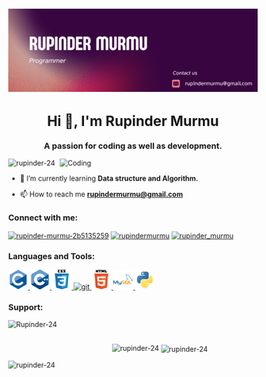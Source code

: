 ![logo](https://github.com/Rupinder-24/Rupinder-24/blob/main/R%20(2).png)









<h1 align="center">Hi 👋, I'm Rupinder Murmu</h1>
<h3 align="center">A passion for coding as well as development.</h3>
<img align="right" alt="Coding" width="400" src="https://media.tenor.com/rePDfDWO3XoAAAAd/hacking.gif">

<p align="left"> <img src="https://komarev.com/ghpvc/?username=rupinder-24&label=Profile%20views&color=0e75b6&style=flat" alt="rupinder-24" /> </p>

- 🌱 I’m currently learning **Data structure and Algorithm.**

- 📫 How to reach me **rupindermurmu@gmail.com**

<h3 align="left">Connect with me:</h3>
<p align="left">
<a href="https://linkedin.com/in/rupinder-murmu-2b5135259" target="blank"><img align="center" src="https://raw.githubusercontent.com/rahuldkjain/github-profile-readme-generator/master/src/images/icons/Social/linked-in-alt.svg" alt="rupinder-murmu-2b5135259" height="30" width="40" /></a>
<a href="https://www.hackerrank.com/rupindermurmu" target="blank"><img align="center" src="https://raw.githubusercontent.com/rahuldkjain/github-profile-readme-generator/master/src/images/icons/Social/hackerrank.svg" alt="rupindermurmu" height="30" width="40" /></a>
<a href="https://www.leetcode.com/rupinder_murmu" target="blank"><img align="center" src="https://raw.githubusercontent.com/rahuldkjain/github-profile-readme-generator/master/src/images/icons/Social/leet-code.svg" alt="rupinder_murmu" height="30" width="40" /></a>
</p>

<h3 align="left">Languages and Tools:</h3>
<p align="left"> <a href="https://www.cprogramming.com/" target="_blank" rel="noreferrer"> <img src="https://raw.githubusercontent.com/devicons/devicon/master/icons/c/c-original.svg" alt="c" width="40" height="40"/> </a> <a href="https://www.w3schools.com/cpp/" target="_blank" rel="noreferrer"> <img src="https://raw.githubusercontent.com/devicons/devicon/master/icons/cplusplus/cplusplus-original.svg" alt="cplusplus" width="40" height="40"/> </a> <a href="https://www.w3schools.com/css/" target="_blank" rel="noreferrer"> <img src="https://raw.githubusercontent.com/devicons/devicon/master/icons/css3/css3-original-wordmark.svg" alt="css3" width="40" height="40"/> </a> <a href="https://git-scm.com/" target="_blank" rel="noreferrer"> <img src="https://www.vectorlogo.zone/logos/git-scm/git-scm-icon.svg" alt="git" width="40" height="40"/> </a> <a href="https://www.w3.org/html/" target="_blank" rel="noreferrer"> <img src="https://raw.githubusercontent.com/devicons/devicon/master/icons/html5/html5-original-wordmark.svg" alt="html5" width="40" height="40"/> </a> <a href="https://www.mysql.com/" target="_blank" rel="noreferrer"> <img src="https://raw.githubusercontent.com/devicons/devicon/master/icons/mysql/mysql-original-wordmark.svg" alt="mysql" width="40" height="40"/> </a> <a href="https://www.python.org" target="_blank" rel="noreferrer"> <img src="https://raw.githubusercontent.com/devicons/devicon/master/icons/python/python-original.svg" alt="python" width="40" height="40"/> </a> </p>

<h3 align="left">Support:</h3>
<p><a href="https://www.buymeacoffee.com/Rupinder-24"> <img align="left" src="https://cdn.buymeacoffee.com/buttons/v2/default-yellow.png" height="50" width="210" alt="Rupinder-24" /></a></p><br><br>

<p><img align="left" src="https://github-readme-stats.vercel.app/api/top-langs?username=rupinder-24&show_icons=true&locale=en&layout=compact" alt="rupinder-24" /></p>

<p>&nbsp;<img align="center" src="https://github-readme-stats.vercel.app/api?username=rupinder-24&show_icons=true&locale=en" alt="rupinder-24" /></p>

<p><img align="center" src="https://github-readme-streak-stats.herokuapp.com/?user=rupinder-24&" alt="rupinder-24" /></p>

